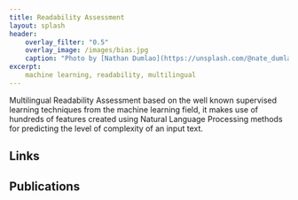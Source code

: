 ```yaml
---
title: Readability Assessment
layout: splash
header:
    overlay_filter: "0.5"
    overlay_image: /images/bias.jpg
    caption: "Photo by [Nathan Dumlao](https://unsplash.com/@nate_dumlao?utm_source=unsplash&utm_medium=referral&utm_content=creditCopyText) on [Unsplash](https://unsplash.com/s/photos/pages?utm_source=unsplash&utm_medium=referral&utm_content=creditCopyText)"
excerpt:
    machine learning, readability, multilingual
---
```



Multilingual Readability Assessment based on the well known supervised learning techniques from the machine learning field, it makes use of hundreds of features created using Natural Language Processing methods for predicting the level of complexity of an input text. 


## Links


## Publications


